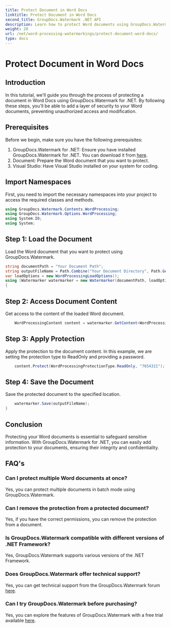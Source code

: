 ```yaml
---
title: Protect Document in Word Docs
linktitle: Protect Document in Word Docs
second_title: GroupDocs.Watermark .NET API
description: Learn how to protect Word documents using GroupDocs.Watermark for .NET. Follow our step-by-step tutorial to add security to your documents effortlessly.
weight: 28
url: /net/word-processing-watermarkings/protect-document-word-docs/
type: docs
---
```

# Protect Document in Word Docs

## Introduction
In this tutorial, we'll guide you through the process of protecting a document in Word Docs using GroupDocs.Watermark for .NET. By following these steps, you'll be able to add a layer of security to your Word documents, preventing unauthorized access and modification.
## Prerequisites
Before we begin, make sure you have the following prerequisites:
1. GroupDocs.Watermark for .NET: Ensure you have installed GroupDocs.Watermark for .NET. You can download it from [here](https://releases.groupdocs.com/Watermark/net/).
2. Document: Prepare the Word document that you want to protect.
3. Visual Studio: Have Visual Studio installed on your system for coding.

## Import Namespaces
First, you need to import the necessary namespaces into your project to access the required classes and methods.
```csharp
using GroupDocs.Watermark.Contents.WordProcessing;
using GroupDocs.Watermark.Options.WordProcessing;
using System.IO;
using System;
```
## Step 1: Load the Document
Load the Word document that you want to protect using GroupDocs.Watermark.
```csharp
string documentPath = "Your Document Path";
string outputFileName = Path.Combine("Your Document Directory", Path.GetFileName(documentPath));
var loadOptions = new WordProcessingLoadOptions();
using (Watermarker watermarker = new Watermarker(documentPath, loadOptions))
{
```
## Step 2: Access Document Content
Get access to the content of the loaded Word document.
```csharp
    WordProcessingContent content = watermarker.GetContent<WordProcessingContent>();
```
## Step 3: Apply Protection
Apply the protection to the document content. In this example, we are setting the protection type to ReadOnly and providing a password.
```csharp
    content.Protect(WordProcessingProtectionType.ReadOnly, "7654321");
```
## Step 4: Save the Document
Save the protected document to the specified location.
```csharp
    watermarker.Save(outputFileName);
}
```

## Conclusion
Protecting your Word documents is essential to safeguard sensitive information. With GroupDocs.Watermark for .NET, you can easily add protection to your documents, ensuring their integrity and confidentiality.
## FAQ's
### Can I protect multiple Word documents at once?
Yes, you can protect multiple documents in batch mode using GroupDocs.Watermark.
### Can I remove the protection from a protected document?
Yes, if you have the correct permissions, you can remove the protection from a document.
### Is GroupDocs.Watermark compatible with different versions of .NET Framework?
Yes, GroupDocs.Watermark supports various versions of the .NET Framework.
### Does GroupDocs.Watermark offer technical support?
Yes, you can get technical support from the GroupDocs.Watermark forum [here](https://forum.groupdocs.com/c/watermark/19).
### Can I try GroupDocs.Watermark before purchasing?
Yes, you can explore the features of GroupDocs.Watermark with a free trial available [here](https://releases.groupdocs.com/).
